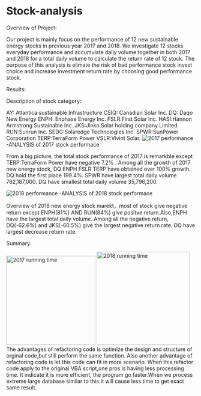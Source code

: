 # Stock-analysis


Overview of Project:

Our project is mainly focus on the performance of 12 new sustainable energy stocks in previous year 2017 and 2018. We investigate 12 stocks everyday performance and accumulate daily volume together in both 2017 and 2018 for a total daily volume to calculate the return rate of 12 stock. The purpose of this analysis is elimate the risk of bad performance stock invest choice and increase investment return rate by choosing good performance stock.

Results:

Description of stock category: 

AY: Atlantica sustainable Infrastructure
CSIQ: Canadian Solar Inc.
DQ: Daqo New Energy
ENPH: Enphase Energy Inc.
FSLR:First Solar Inc.
HASI:Hannon Armstrong Sustainable Inc.
JKS:Jinko Solar holding company Limited.
RUN:Sunrun Inc.
SEDG:Solaredge Technologies Inc.
SPWR:SunPower Corporation
TERP:TerraForm Power
VSLR:Vivint Solar.
![2017 performance](https://user-images.githubusercontent.com/93842672/141137623-e3df836a-fec5-4426-8bfa-4f5c183c3e69.png)
-ANALYSIS of 2017 stock performace
 
 From a big picture, the total stock performance of 2017 is remarkble except TERP:TerraForm Power have negative 7.2% . Among all the growth of 2017 new energy stock, DQ ENPH FSLR TERP have obtained over 100% growth. DQ hold the first place 199.4%. SPWR have largest total daily volume 782,187,000. DQ have smallest total daily volume 35,796,200.

![2018 performance](https://user-images.githubusercontent.com/93842672/141137680-87f7f93a-a797-4d0a-bc37-d1a8683cb35a.png)
-ANALYSIS of 2018 stock performace

Overview of 2018 new energy stock marekt，most of stock give negative return except ENPH(81%) AND RUN(84%) give positve return.Also,ENPH have the largest total daily volume.  Among all the negative return, DQ(-62.6%) and JKS(-60.5%) give the largest negative return rate. DQ have largest decrease return rate.


Summary:

<img width="237" alt="2017 running time" src="https://user-images.githubusercontent.com/93842672/141146624-63efdd50-1d2e-4bfe-a5a1-e447cb1ae63d.png">
<img width="248" alt="2018 running time" src="https://user-images.githubusercontent.com/93842672/141146670-d8d75ede-8099-4222-9a16-e28ad237b723.png">
The advantages of refactoring code is optimize the design and structure of orginal code,but still perform the same function. Also another advantage of refactoring code is let this code can fit in more scenario.
When this refactor code apply to the original VBA script,one pros is having less processing time. It indicate it is more efficient, the program go faster.When we process extreme large database similar to this.It will cause less time to get exact same result.

